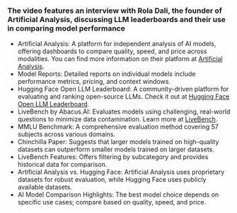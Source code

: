 ### The video features an interview with Rola Dali, the founder of Artificial Analysis, discussing LLM leaderboards and their use in comparing model performance
- Artificial Analysis: A platform for independent analysis of AI models, offering dashboards to compare quality, speed, and price across modalities.
You can find more information on their platform at [Artificial Analysis](https://www.google.com/search?q=https://www.artificialanalysis.ai/).
- Model Reports: Detailed reports on individual models include performance metrics, pricing, and context windows.
- Hugging Face Open LLM Leaderboard: A community-driven platform for evaluating and ranking open-source LLMs. Check it out at [Hugging Face Open LLM Leaderboard](https://huggingface.co/spaces/HuggingFaceH4/open_llm_leaderboard).
- LiveBench by Abacus.AI: Evaluates models using challenging, real-world questions to minimize data contamination. Learn more at [LiveBench](https://www.google.com/search?q=https://www.abacus.ai/livebench).
- MMLU Benchmark: A comprehensive evaluation method covering 57 subjects across various domains.
- Chinchilla Paper: Suggests that larger models trained on high-quality datasets can outperform smaller models trained on larger datasets.
- LiveBench Features: Offers filtering by subcategory and provides historical data for comparison.
- Artificial Analysis vs. Hugging Face: Artificial Analysis uses proprietary datasets for robust evaluation, while Hugging Face uses publicly available datasets.
- AI Model Comparison Highlights: The best model choice depends on specific use cases; compare based on quality, speed, and price.
